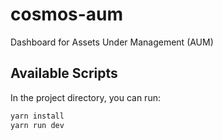 # cosmos-aum

Dashboard for Assets Under Management (AUM)

## Available Scripts

In the project directory, you can run:

```bash
yarn install
yarn run dev
```